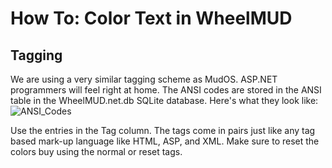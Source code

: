 # How To: Color Text in WheelMUD

## Tagging
We are using a very similar tagging scheme as MudOS.
ASP.NET programmers will feel right at home.
The ANSI codes are stored in the ANSI table in the WheelMUD.net.db SQLite database.
Here's what they look like:
![ANSI_Codes](ANSICodesInWM.gif)

Use the entries in the Tag column.
The tags come in pairs just like any tag based mark-up language like HTML, ASP, and XML. Make sure to reset the colors buy using the normal or reset tags.
